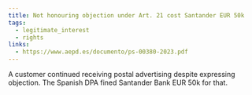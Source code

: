 ```yaml
---
title: Not honouring objection under Art. 21 cost Santander EUR 50k
tags:
  - legitimate_interest
  - rights
links:
  - https://www.aepd.es/documento/ps-00380-2023.pdf
---
```

A customer continued receiving postal advertising despite expressing objection. The Spanish DPA fined Santander Bank EUR 50k for that.